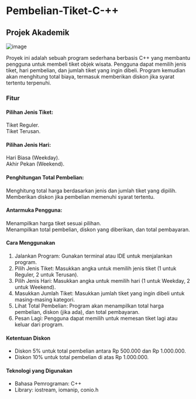 # Pembelian-Tiket-C-++
## Projek Akademik
![image](https://github.com/user-attachments/assets/7951a9c4-603b-449d-98c0-85b7660bfeff)

Proyek ini adalah sebuah program sederhana berbasis C++ yang membantu pengguna untuk membeli tiket objek wisata. Pengguna dapat memilih jenis tiket, hari pembelian, dan jumlah tiket yang ingin dibeli. Program kemudian akan menghitung total biaya, termasuk memberikan diskon jika syarat tertentu terpenuhi.

### Fitur

#### Pilihan Jenis Tiket:
Tiket Reguler.<br>
Tiket Terusan.

#### Pilihan Jenis Hari:
Hari Biasa (Weekday).<br>
Akhir Pekan (Weekend).

#### Penghitungan Total Pembelian:
Menghitung total harga berdasarkan jenis dan jumlah tiket yang dipilih.<br>
Memberikan diskon jika pembelian memenuhi syarat tertentu.

#### Antarmuka Pengguna:
Menampilkan harga tiket sesuai pilihan.<br>
Menampilkan total pembelian, diskon yang diberikan, dan total pembayaran.

#### Cara Menggunakan
1. Jalankan Program: Gunakan terminal atau IDE untuk menjalankan program.
2. Pilih Jenis Tiket: Masukkan angka untuk memilih jenis tiket (1 untuk Reguler, 2 untuk Terusan).
3. Pilih Jenis Hari: Masukkan angka untuk memilih hari (1 untuk Weekday, 2 untuk Weekend).
4. Masukkan Jumlah Tiket: Masukkan jumlah tiket yang ingin dibeli untuk masing-masing kategori.
5. Lihat Total Pembelian: Program akan menampilkan total harga pembelian, diskon (jika ada), dan total pembayaran.
6. Pesan Lagi: Pengguna dapat memilih untuk memesan tiket lagi atau keluar dari program.

#### Ketentuan Diskon
- Diskon 5% untuk total pembelian antara Rp 500.000 dan Rp 1.000.000.
- Diskon 10% untuk total pembelian di atas Rp 1.000.000.

#### Teknologi yang Digunakan
- Bahasa Pemrograman: C++
- Library: iostream, iomanip, conio.h
